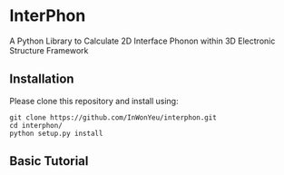 # InterPhon

A Python Library to Calculate 2D Interface Phonon within 3D Electronic Structure Framework

## Installation

Please clone this repository and install using:

```
git clone https://github.com/InWonYeu/interphon.git
cd interphon/
python setup.py install
```

## Basic Tutorial
